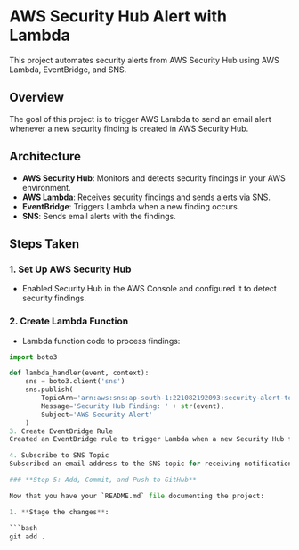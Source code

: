 # AWS Security Hub Alert with Lambda

This project automates security alerts from AWS Security Hub using AWS Lambda, EventBridge, and SNS.

## Overview

The goal of this project is to trigger AWS Lambda to send an email alert whenever a new security finding is created in AWS Security Hub.

## Architecture

- **AWS Security Hub**: Monitors and detects security findings in your AWS environment.
- **AWS Lambda**: Receives security findings and sends alerts via SNS.
- **EventBridge**: Triggers Lambda when a new finding occurs.
- **SNS**: Sends email alerts with the findings.

## Steps Taken

### 1. **Set Up AWS Security Hub**
   - Enabled Security Hub in the AWS Console and configured it to detect security findings.
   
### 2. **Create Lambda Function**
   - Lambda function code to process findings:

   ```python
   import boto3

   def lambda_handler(event, context):
       sns = boto3.client('sns')
       sns.publish(
           TopicArn='arn:aws:sns:ap-south-1:221082192093:security-alert-topic',
           Message='Security Hub Finding: ' + str(event),
           Subject='AWS Security Alert'
       )
3. Create EventBridge Rule
Created an EventBridge rule to trigger Lambda when a new Security Hub finding is created.

4. Subscribe to SNS Topic
Subscribed an email address to the SNS topic for receiving notifications.

### **Step 5: Add, Commit, and Push to GitHub**

Now that you have your `README.md` file documenting the project:

1. **Stage the changes**:

   ```bash
   git add .

